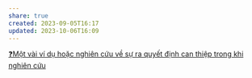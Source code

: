 ```yaml
---
share: true
created: 2023-09-05T16:17
updated: 2023-10-06T16:09
---
```

[❓Một vài ví dụ hoặc nghiên cứu về sự ra quyết định can thiệp trong khi nghiên cứu](./%E2%9D%93M%E1%BB%99t%20v%C3%A0i%20v%C3%AD%20d%E1%BB%A5%20ho%E1%BA%B7c%20nghi%C3%AAn%20c%E1%BB%A9u%20v%E1%BB%81%20s%E1%BB%B1%20ra%20quy%E1%BA%BFt%20%C4%91%E1%BB%8Bnh%20can%20thi%E1%BB%87p%20trong%20khi%20nghi%C3%AAn%20c%E1%BB%A9u.md#)
